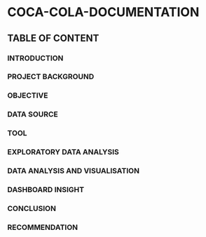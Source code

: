 # COCA-COLA-DOCUMENTATION
## TABLE OF CONTENT
### INTRODUCTION
### PROJECT BACKGROUND
### OBJECTIVE
### DATA SOURCE 
### TOOL
### EXPLORATORY DATA ANALYSIS
### DATA ANALYSIS AND VISUALISATION
### DASHBOARD INSIGHT
### CONCLUSION
### RECOMMENDATION
